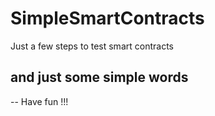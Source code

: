 # SimpleSmartContracts
Just a  few steps to test smart contracts

## and just some simple words
-- Have fun !!!